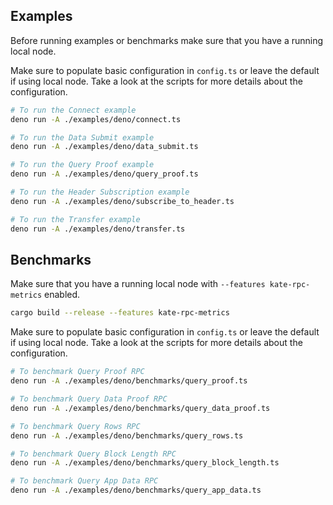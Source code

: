 ## Examples

Before running examples or benchmarks make sure that you have a running local node.

Make sure to populate basic configuration in `config.ts` or leave the default if using local node. Take a look at the scripts for more details about the configuration.

```bash
# To run the Connect example
deno run -A ./examples/deno/connect.ts

# To run the Data Submit example
deno run -A ./examples/deno/data_submit.ts

# To run the Query Proof example
deno run -A ./examples/deno/query_proof.ts

# To run the Header Subscription example
deno run -A ./examples/deno/subscribe_to_header.ts

# To run the Transfer example
deno run -A ./examples/deno/transfer.ts
```

## Benchmarks
Make sure that you have a running local node with `--features kate-rpc-metrics` enabled.

```bash
cargo build --release --features kate-rpc-metrics
```
Make sure to populate basic configuration in `config.ts` or leave the default if using local node. Take a look at the scripts for more details about the configuration.

```bash
# To benchmark Query Proof RPC
deno run -A ./examples/deno/benchmarks/query_proof.ts

# To benchmark Query Data Proof RPC
deno run -A ./examples/deno/benchmarks/query_data_proof.ts

# To benchmark Query Rows RPC
deno run -A ./examples/deno/benchmarks/query_rows.ts

# To benchmark Query Block Length RPC
deno run -A ./examples/deno/benchmarks/query_block_length.ts

# To benchmark Query App Data RPC
deno run -A ./examples/deno/benchmarks/query_app_data.ts
```
